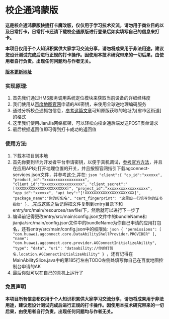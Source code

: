 # 校企通鸿蒙版

**这是校企通鸿蒙版快捷打卡魔改版，仅仅用于学习技术交流，请勿用于商业目的以及日常打卡，日常打卡还请下载校企通原版进行登录后如实填写自己的信息来打卡。**

**本项目仅用于个人知识积累供大家学习交流分享，请勿将成果用于非法用途，建议您设计测试完成后进行正规的打卡操作。因使用本技术研究带来的一切后果，由使用者自行负责。出现任何问题均与作者无关。**

**[版本更新地址](https://www.xuegao-xcl.tech/demo/38.html)**

### 实现原理:

1. 首先我们通过HMS服务调用系统定位模块来获取当前设备的详细经纬度
2. 我们使用从[百度地图官网](https://lbsyun.baidu.com/index.php?title=webapi/guide/webservice-geocoding-abroad)申请的AK密钥，来使用全球逆地理编码服务
3. 通过分析校企通抓包信息，[参考这篇文章](https://blog.csdn.net/weixin_43416532/article/details/113866480)可知原版获取的地址为[省市区街道]的格式
4. 这里我们使用JianJia网络框架，可以轻松向校企通后端发送POST表单请求
5. 最后根据返回值即可得到打卡成功的返回值


### 使用方法:

1. 下载本项目到本地
2. 首先你要到华为开发者平台申请密钥，以便于真机调试，[参考官方方法](https://developer.harmonyos.com/cn/docs/documentation/doc-guides/ide_debug_device-0000001053822404)，并且在应用API处打开地理位置的开关，并且按照官网指引下载agconnect-services.json文件，并参考[这个](https://developer.huawei.com/consumer/cn/doc/development/HMSCore-Guides/harmonyos-java-config-app-signing-0000001199536987),并在:
`json
"client":{
		"cp_id":"xxxxxx",
		"product_id":"xxxxxxxxxxxxxxxxxx",
		"client_id":"xxxxxxxxxxxxxxxxxx",
		"client_secret":"[!XXXXXXXXXXXXXXXXXXXXXX]",
		"project_id":"xxxxxxxxxxxxxxxxxx",
		"app_id":"xxxxxx",
		"api_key":"[!XXXXXXXXXXXXXXXXXXXXXX]",
		"package_name":"你的打包名",
		"cert_fingerprint": "这里加一行填写你的证书指纹"
	},
`,完成这些之后记得把文件复制到entry目录下和entry/src/main/resources/rawfile/下，然后就可以进行下一步了
3. 编译前记得更改entry/src/main/config.json文件中的bundleName和jianjia/src/main/config.json文件中的bundleName为你自己申请的应用打包名，还有entry/src/main/config.json中的权限处:
`json
{
        "permissions": [
          "com.huawei.agconnect.core.DataAbilityShellProvider.PROVIDER"
        ],
        "name": "com.huawei.agconnect.core.provider.AGConnectInitializeAbility",
        "type": "data",
        "uri": "dataability://你的打包名.location.AGConnectInitializeAbility"
}
`，还有记得在MainAbilitySlice.java中的第185行左右TODO左侧处填写你自己在百度地图控制台申请的AK
4. 最后你就可以在自己的真机上运行了


### 免责声明

**本项目所有信息都仅用于个人知识积累供大家学习交流分享，请勿将成果用于非法用途，建议您设计测试完成后进行正规的打卡操作。因使用本技术研究带来的一切后果，由使用者自行负责。出现任何问题均与作者无关。**

